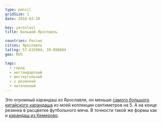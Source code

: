 ```yaml
---
type: pencil
gridSize: 1
date: 2016-03-20

key: yaroslavl
title: Большой Ярославль

countries: Россия
cities: Ярославль
latlng: 57.632904, 39.890604
geo: RUS

tags:
  - город
  - нестандартный
  - шестиугольный
  - с резинкой
  - заточенный
---
```


Это огромный карандаш из Ярославля, он меньше [самого большого китайского карандаша](?display=chinabig) из моей коллекции сантиметров на 5. А на конце резинка в расцветке футбольного мяча. В точности такой же формы как и [карандаш из Кемерово](?display=kemerovo-big).
